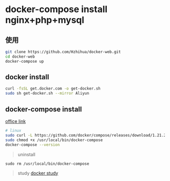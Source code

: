 # docker-compose install nginx+php+mysql
## 使用
```sh
git clone https://github.com/Hzhihua/docker-web.git
cd docker-web
docker-compose up
```

## docker install
```sh
curl -fsSL get.docker.com -o get-docker.sh
sudo sh get-docker.sh --mirror Aliyun
```

## docker-compose install
[office link](https://docs.docker.com/compose/install/#install-compose)
```sh
# linux
sudo curl -L https://github.com/docker/compose/releases/download/1.21.2/docker-compose-$(uname -s)-$(uname -m) -o /usr/local/bin/docker-compose
sudo chmod +x /usr/local/bin/docker-compose
docker-compose --version
```

> uninstall
```
sudo rm /usr/local/bin/docker-compose
```

> study
[docker study](https://docker_practice.gitee.io/introduction/)
